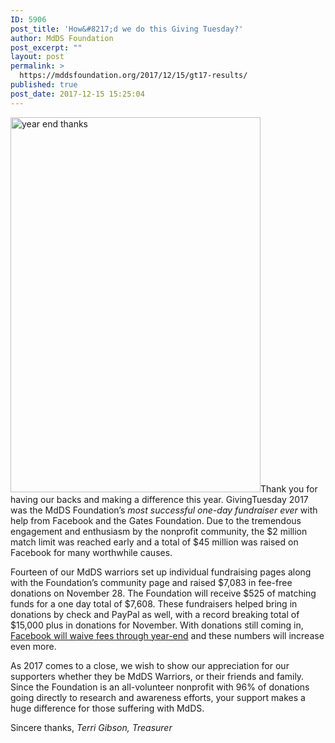 ```yaml
---
ID: 5906
post_title: 'How&#8217;d we do this Giving Tuesday?'
author: MdDS Foundation
post_excerpt: ""
layout: post
permalink: >
  https://mddsfoundation.org/2017/12/15/gt17-results/
published: true
post_date: 2017-12-15 15:25:04
---
```

<a href="https://www.canva.com/design/DACpwWu1GuY/jQqk8-ePzmlPJJScbt2IbQ/view?utm_content=DACpwWu1GuY&amp;utm_campaign=designshare&amp;utm_medium=link&amp;utm_source=sharebutton"><img class="alignright wp-image-5919" src="https://mddsfoundation.org/wp-content/uploads/2017/12/year-end-thank-you-1-683x1024.png" alt="year end thanks" width="400" height="600" /></a>Thank you for having our backs and making a difference this year. GivingTuesday 2017 was the MdDS Foundation’s <em>most successful one-day fundraiser ever</em> with help from Facebook and the Gates Foundation. Due to the tremendous engagement and enthusiasm by the nonprofit community, the $2 million match limit was reached early and a total of $45 million was raised on Facebook for many worthwhile causes.

Fourteen of our MdDS warriors set up individual fundraising pages along with the Foundation’s community page and raised $7,083 in fee-free donations on November 28. The Foundation will receive $525 of matching funds for a one day total of $7,608. These fundraisers helped bring in donations by check and PayPal as well, with a record breaking total of $15,000 plus in donations for November. With donations still coming in, <a href="https://www.facebook.com/pg/mddsfoundation.org/fundraisers/">Facebook will waive fees through year-end</a> and these numbers will increase even more.

As 2017 comes to a close, we wish to show our appreciation for our supporters whether they be MdDS Warriors, or their friends and family. Since the Foundation is an all-volunteer nonprofit with 96% of donations going directly to research and awareness efforts, your support makes a huge difference for those suffering with MdDS.

Sincere thanks,
<em>Terri Gibson, Treasurer</em>